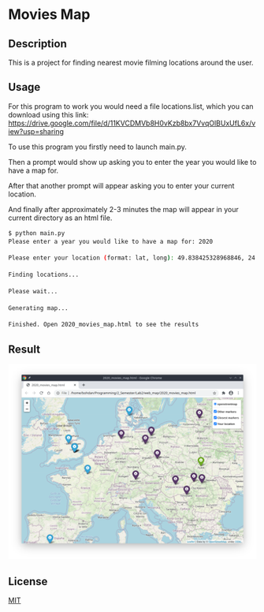 
# Movies Map

  

## Description

This is a project for finding nearest movie filming locations around the user.

  

## Usage
For this program to work you would need a file locations.list, which you can download using this link: https://drive.google.com/file/d/11KVCDMVb8H0vKzb8bx7VvqOlBUxUfL6x/view?usp=sharing


To use this program you firstly need to launch main.py.

  

Then a prompt would show up asking you to enter the year you would like to have a map for.

  

After that another prompt will appear asking you to enter your current location.

  

And finally after approximately 2-3 minutes the map will appear in your current directory as an html file.




```bash
$ python main.py
Please enter a year you would like to have a map for: 2020

Please enter your location (format: lat, long): 49.838425328968846, 24.03042991535878

Finding locations...

Please wait...

Generating map...

Finished. Open 2020_movies_map.html to see the results
```

  

## Result

![Alt text](images/result.png)

## License
[MIT](LICENSE)
